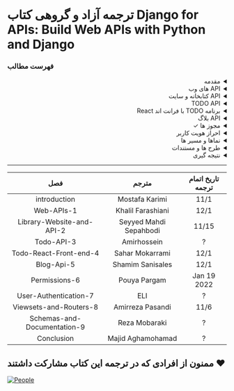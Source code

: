 # ترجمه آزاد و گروهی کتاب Django for APIs: Build Web APIs with Python and Django

### فهرست مطالب

<div dir='rtl'>
  
<details>
  <summary>مقدمه</summary>
  <br>
  
  - پیش نیاز ها
  - چرا API ها
  - چارچوب REST API جنگو
  - چرا این کتاب
  - نتیجه گیری
  
</details>
  
<details>
  <summary>API های وب</summary>
  <br>
  
  - WWW
  - URLs
  - Internet protocol suite
  - HTTP verbs
  - Endpoints
  - HTTP
  - Status codes
  - Statelessness
  - Rest
  - نتیجه گیری
  
</details>
  
<details>
  <summary>API کتابخانه و سایت</summary>
  <br>
  
  - جنگو
  - اولین برنامه
  - مدل ها
  - ادمین
  - ویو ها
  - URLs
  - Webpage
  - Django rest framework
  - URLs
  - Viees
  - Serializers
  - cURL
  - Browsable API
  - نتیجه گیری
  
</details>
  
<details>
  <summary>TODO API</summary>
  <br>

  - Init setup
  - Models
  - Django REST framework
  - URLs
  - Serializers
  - Views
  - Consuming the API
  - Browsable APIs
  - CORS
  - Tests
  - نتیجه گیری
  
</details>
  
<details>
  <summary>برنامه TODO با فرانت اند React</summary>
  <br>
  
  - Install Node
  - Install React
  - Mock data
  - Django rest framwork
  - نتیجه گیری
  
</details>
  
<details>
  <summary>API بلاگ</summary>
  <br>
  
  - Init setup
  - Models
  - Tests
  - Django rest framwork
  - URLs
  - Serializers
  - Views
  - Browsable APIs
  - نتیجه گیری
  
</details>
  
<details>
  <summary>مجوز ها &check;</summary>
  <br>
  
  - Create a new user &check;
  - Add login to the browsable API &check;
  - AllowAny &check;
  - View-Level Permissions &check;
  - Custom permissions &check;
  - نتیجه گیری &check;  
</details>
  
<details>
  <summary>احراز هویت کاربر</summary>
  <br>

  - Basic authentication
  - Session authentication
  - Tocken authentication
  - Default authentication
  - Implementing token authentication
  - Endpoints
  - dj-rest-auth
  - User registration
  - Tokens
  - نتیجه گیری

</details>
  
<details>
  <summary>نماها و مسیر ها</summary>
  <br>

  - نقاط پایانی کاربر &check;
  - نما ها &check;
  - مسیر ها
  - نتیجه گیری
  
</details>
  
<details>
  <summary>طرح ها و مستندات</summary>
  <br>
  
  - طرح ها
  - مستندات
  - نتیجه گیری

</details>
  
<details>
  <summary>نتیجه گیری</summary>
  <br>
  
  - مراحل بعد
  - تشکر کردن
  
</details>
  
<hr>
  
| تاریخ اتمام ترجمه |       مترجم      |             فصل             |
|:-----------------:|:----------------:|:---------------------------:|
|       11/1        |  Mostafa Karimi  |                introduction |
|       12/1        |Khalil Farashiani |                  Web-APIs-1 |
|       11/15       |Seyyed Mahdi Sepahbodi|   Library-Website-and-API-2 |
|         ?         |    Amirhossein   |                  Todo-API-3 |
|       12/1        |  Sahar Mokarrami |      Todo-React-Front-end-4 |
|       12/1        | Shamim Sanisales |                  Blog-Api-5 |
|       Jan 19 2022       |   Pouya Pargam   |               Permissions-6 |
|         ?         |       ELI        |       User-Authentication-7 |
|        11/6       | Amirreza Pasandi |      Viewsets-and-Routers-8 |
|         ?         |   Reza Mobaraki  | Schemas-and-Documentation-9 |
|         ?         | Majid Aghamohamad|                  Conclusion |
  
</div>

## ممنون از افرادی که در ترجمه این کتاب مشارکت داشتند :heart:

[![People](https://contrib.rocks/image?repo=ftg-iran/dfa-persian)](https://github.com/ftg-iran/dfa-persian/graphs/contributors)
